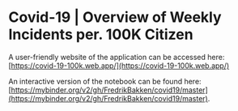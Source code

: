 # Covid-19 | Overview of Weekly Incidents per. 100K Citizen

A user-friendly website of the application can be accessed here: [https://covid-19-100k.web.app/](https://covid-19-100k.web.app/)

An interactive version of the notebook can be found here: [https://mybinder.org/v2/gh/FredrikBakken/covid19/master](https://mybinder.org/v2/gh/FredrikBakken/covid19/master).
